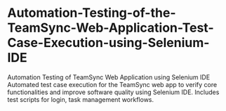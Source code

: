 # Automation-Testing-of-the-TeamSync-Web-Application-Test-Case-Execution-using-Selenium-IDE
Automation Testing of TeamSync Web Application using Selenium IDE Automated test case execution for the TeamSync web app to verify core functionalities and improve software quality using Selenium IDE. Includes test scripts for login, task management workflows.
